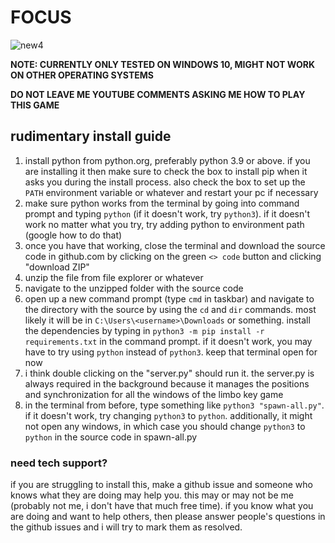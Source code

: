 # FOCUS

![new4](https://github.com/quasar098/limbos32/assets/70716985/36bfe28d-9616-4ee0-bc10-96d762f61105)

**NOTE: CURRENTLY ONLY TESTED ON WINDOWS 10, MIGHT NOT WORK ON OTHER OPERATING SYSTEMS**

**DO NOT LEAVE ME YOUTUBE COMMENTS ASKING ME HOW TO PLAY THIS GAME**

## rudimentary install guide

1) install python from python.org, preferably python 3.9 or above. if you are installing it then make sure to check the box to install pip when it asks you during the install process. also check the box to set up the `PATH` environment variable or whatever and restart your pc if necessary
2) make sure python works from the terminal by going into command prompt and typing `python` (if it doesn't work, try `python3`). if it doesn't work no matter what you try, try adding python to environment path (google how to do that)
3) once you have that working, close the terminal and download the source code in github.com by clicking on the green `<> code` button and clicking "download ZIP"
4) unzip the file from file explorer or whatever
5) navigate to the unzipped folder with the source code
6) open up a new command prompt (type `cmd` in taskbar) and navigate to the directory with the source by using the `cd` and `dir` commands. most likely it will be in `C:\Users\<username>\Downloads` or something. install the dependencies by typing in `python3 -m pip install -r requirements.txt` in the command prompt. if it doesn't work, you may have to try using `python` instead of `python3`. keep that terminal open for now
7) i think double clicking on the "server.py" should run it. the server.py is always required in the background because it manages the positions and synchronization for all the windows of the limbo key game
8) in the terminal from before, type something like `python3 "spawn-all.py"`. if it doesn't work, try changing `python3` to `python`. additionally, it might not open any windows, in which case you should change `python3` to `python` in the source code in spawn-all.py

### need tech support?

if you are struggling to install this, make a github issue and someone who knows what they are doing may help you. this may or may not be me (probably not me, i don't have that much free time). if you know what you are doing and want to help others, then please answer people's questions in the github issues and i will try to mark them as resolved.
